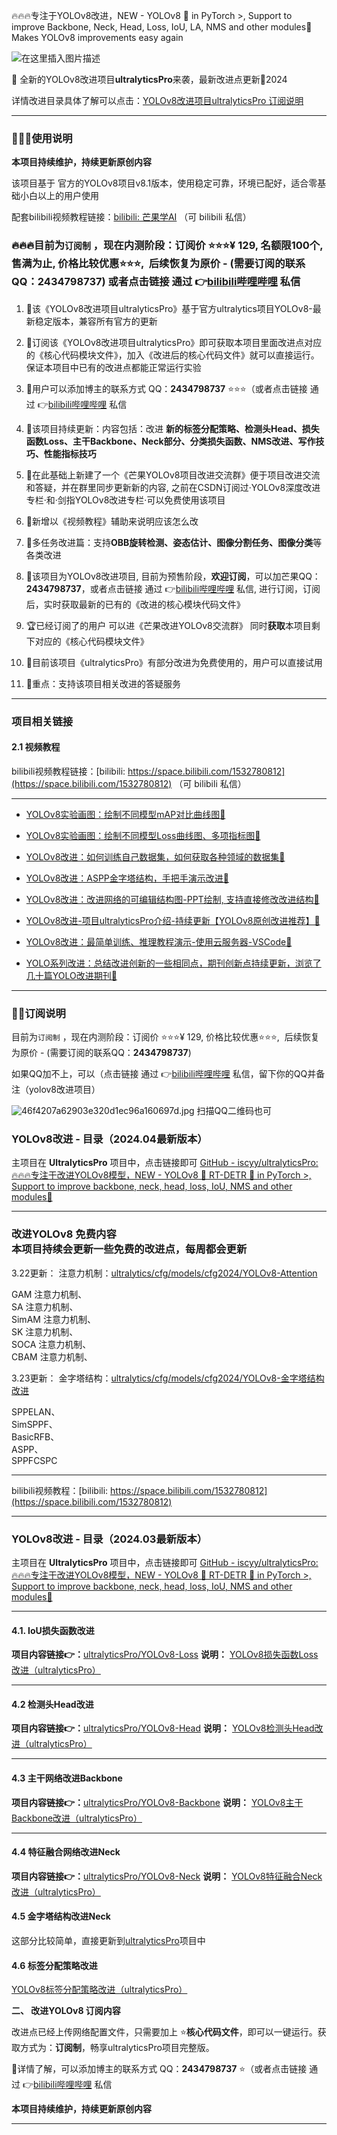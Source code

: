 🔥🔥🔥专注于YOLOv8改进，NEW - YOLOv8 🚀 in PyTorch >, Support to improve Backbone, Neck, Head, Loss, IoU, LA, NMS and other modules🚀 Makes YOLOv8 improvements easy again

![在这里插入图片描述](https://cdn.nlark.com/yuque/0/2024/png/42553146/1712844448072-5ff4bf72-3d2f-4053-a8c6-3378f751e0ab.png?x-oss-process=image%2Fformat%2Cwebp)

🌟 全新的YOLOv8改进项目**ultralyticsPro**来袭，最新改进点更新🚀2024

详情改进目录具体了解可以点击：[YOLOv8改进项目ultralyticsPro 订阅说明](https://www.yuque.com/mangguoai-oaad7/ultralyticspro/yolov8)

---

### 🚀🚀🚀使用说明

**本项目持续维护，持续更新原创内容**

该项目基于 官方的YOLOv8项目v8.1版本，使用稳定可靠，环境已配好，适合零基础小白以上的用户使用

配套bilibili视频教程链接：[bilibili: 芒果学AI](https://space.bilibili.com/1532780812) （可 bilibili 私信）

### 🔥🔥🔥目前为`订阅制` ，现在内测阶段：订阅价 ⭐⭐⭐¥ 129, 名额限100个, 售满为止, 价格比较优惠⭐⭐⭐,  后续恢复为原价 - (需要订阅的联系QQ：**2434798737**) 或者点击链接 通过 👉[bilibili哔哩哔哩](https://space.bilibili.com/1532780812) 私信

1.  🍈该《YOLOv8改进项目ultralyticsPro》基于官方ultralytics项目YOLOv8-最新稳定版本，兼容所有官方的更新
 
2.  🍉订阅该《YOLOv8改进项目ultralyticsPro》即可获取本项目里面改进点对应的《核心代码模块文件》，加入《改进后的核心代码文件》就可以直接运行。保证本项目中已有的改进点都能正常运行实验 
3.  🏅️用户可以添加博主的联系方式 QQ：**2434798737** ⭐⭐⭐（或者点击链接 通过 👉[bilibili哔哩哔哩](https://space.bilibili.com/1532780812) 私信 
4.  🚀该项目持续更新：内容包括：改进 **新的标签分配策略、检测头Head、损失函数Loss、主干Backbone、Neck部分、分类损失函数、NMS改进、写作技巧、性能指标技巧** 
5.  🍌在此基础上新建了一个《芒果YOLOv8项目改进交流群》便于项目改进交流和答疑，并在群里同步更新新的内容, 之前在CSDN订阅过·YOLOv8深度改进专栏·和·剑指YOLOv8改进专栏·可以免费使用该项目  
6.  🌰新增以《视频教程》辅助来说明应该怎么改 
7.  🌟多任务改进篇：支持**OBB旋转检测、姿态估计、图像分割任务、图像分类**等各类改进 
8.  🎈该项目为YOLOv8改进项目, 目前为预售阶段，**欢迎订阅**，可以加芒果QQ：**2434798737**，或者点击链接 通过 👉[bilibili哔哩哔哩](https://space.bilibili.com/1532780812) 私信, 进行订阅，订阅后，实时获取最新的已有的《改进的核心模块代码文件》 
9.  🏆已经订阅了的用户 可以进《芒果改进YOLOv8交流群》 同时**获取**本项目剩下对应的《核心代码模块文件》 
10.  🥭目前该项目《ultralyticsPro》有部分改进为免费使用的，用户可以直接试用
11.  🍊重点：支持该项目相关改进的答疑服务

---

### 项目相关链接
#### 2.1 视频教程

bilibili视频教程链接：[bilibili: https://space.bilibili.com/1532780812](https://space.bilibili.com/1532780812) （可 bilibili 私信）

---

- [YOLOv8实验画图：绘制不同模型mAP对比曲线图🎈](https://www.bilibili.com/video/BV1nm41127iZ)

- [YOLOv8实验画图：绘制不同模型Loss曲线图、多项指标图🎈](https://www.bilibili.com/video/BV1Kz42167qk)

- [YOLOv8改进：如何训练自己数据集，如何获取各种领域的数据集🎈](https://www.bilibili.com/video/BV1LF4m1P7EL)

- [YOLOv8改进：ASPP金字塔结构，手把手演示改进🎈](https://www.bilibili.com/video/BV1nE421T742)

- [YOLOv8改进：改进网络的可编辑结构图-PPT绘制, 支持直接修改改进结构🎈](https://www.bilibili.com/video/BV1bm411B7Vk)

- [YOLOv8改进-项目ultralyticsPro介绍-持续更新【YOLOv8原创改进推荐】🎈](https://www.bilibili.com/video/BV1Lt421J7Gc)

- [YOLOv8改进：最简单训练、推理教程演示-使用云服务器-VSCode🎈](https://www.bilibili.com/video/BV1Nm41167i4)

- [YOLO系列改进：总结改进创新的一些相同点，期刊创新点持续更新，浏览了几十篇YOLO改进期刊🎈](https://www.bilibili.com/video/BV1aH4y1J7ig)

---

### 🏅️🏅️订阅说明
目前为`订阅制` ，现在内测阶段：订阅价 ⭐⭐⭐¥ 129, 价格比较优惠⭐⭐⭐,  后续恢复为原价 - (需要订阅的联系QQ：**2434798737**)

如果QQ加不上，可以（点击链接 通过 👉[bilibili哔哩哔哩](https://space.bilibili.com/1532780812) 私信，留下你的QQ并备注（yolov8改进项目）

![46f4207a62903e320d1ec96a160697d.jpg](https://cdn.nlark.com/yuque/0/2024/jpeg/42553146/1711106875724-81fbf441-e6b2-4a67-b98d-76ac81c19909.jpeg?x-oss-process=image%2Fwatermark%2Ctype_d3F5LW1pY3JvaGVp%2Csize_24%2Ctext_dWx0cmFseXRpY3NQcm8%3D%2Ccolor_FFFFFF%2Cshadow_50%2Ct_80%2Cg_se%2Cx_10%2Cy_10%2Fformat%2Cwebp)
扫描QQ二维码也可
### YOLOv8改进 - 目录（2024.04最新版本）

主项目在 **UltralyticsPro** 项目中，点击链接即可
[GitHub - iscyy/ultralyticsPro: 🔥🔥🔥专注于改进YOLOv8模型，NEW - YOLOv8 🚀 RT-DETR 🥇 in PyTorch >, Support to improve backbone, neck, head, loss, IoU, NMS and other modules🚀](https://github.com/iscyy/ultralyticsPro)

---


### 改进YOLOv8 免费内容<br />本项目持续会更新一些免费的改进点，每周都会更新<br />

3.22更新：
注意力机制：[ultralytics/cfg/models/cfg2024/YOLOv8-Attention](https://github.com/iscyy/ultralyticsPro/tree/main/ultralytics/cfg/models/cfg2024/YOLOv8-Attention)  

GAM 注意力机制、  
SA 注意力机制、  
SimAM 注意力机制、  
SK 注意力机制、  
SOCA 注意力机制、  
CBAM 注意力机制、  

3.23更新：
金字塔结构：[ultralytics/cfg/models/cfg2024/YOLOv8-金字塔结构改进](https://github.com/iscyy/ultralyticsPro/blob/main/ultralytics/cfg/models/cfg2024/YOLOv8-%E9%87%91%E5%AD%97%E5%A1%94%E7%BB%93%E6%9E%84%E6%94%B9%E8%BF%9B/YOLOv8-ASPP.yaml)  

SPPELAN、  
SimSPPF、  
BasicRFB、  
ASPP、  
SPPFCSPC  

-------

bilibili视频教程：[bilibili: https://space.bilibili.com/1532780812](https://space.bilibili.com/1532780812)

-------------------------------

### YOLOv8改进 - 目录（2024.03最新版本）

主项目在 **UltralyticsPro** 项目中，点击链接即可
[GitHub - iscyy/ultralyticsPro: 🔥🔥🔥专注于改进YOLOv8模型，NEW - YOLOv8 🚀 RT-DETR 🥇 in PyTorch >, Support to improve backbone, neck, head, loss, IoU, NMS and other modules🚀](https://github.com/iscyy/ultralyticsPro)

---

#### 4.1. IoU损失函数改进
**项目内容链接👉：**[ultralyticsPro/YOLOv8-Loss](https://github.com/iscyy/ultralyticsPro/tree/main/ultralytics/cfg/models/cfg2024/YOLOv8-Loss)
**说明：**
[YOLOv8损失函数Loss改进（ultralyticsPro）](https://www.yuque.com/mangguoai-oaad7/gyvqf9/epr1fhzuultgwd6d?view=doc_embed)

---

#### 4.2 检测头Head改进
**项目内容链接👉：**[ultralyticsPro/YOLOv8-Head](https://github.com/iscyy/ultralyticsPro/tree/main/ultralytics/cfg/models/cfg2024/YOLOv8-Head)
**说明：**
[YOLOv8检测头Head改进（ultralyticsPro）](https://www.yuque.com/mangguoai-oaad7/gyvqf9/nbimnvc2eshm36wa?view=doc_embed)

---

#### 4.3 主干网络改进Backbone
**项目内容链接👉：**[ultralyticsPro/YOLOv8-Backbone](https://github.com/iscyy/ultralyticsPro/tree/main/ultralytics/cfg/models/cfg2024/YOLOv8-Backbone)
**说明：**
[YOLOv8主干Backbone改进（ultralyticsPro）](https://www.yuque.com/mangguoai-oaad7/gyvqf9/dfkisg9x477kltf4?view=doc_embed)

---

#### 4.4 特征融合网络改进Neck
**项目内容链接👉：**[ultralyticsPro/YOLOv8-Neck](https://github.com/iscyy/ultralyticsPro/tree/main/ultralytics/cfg/models/cfg2024/YOLOv8-Neck)
**说明：**
[YOLOv8特征融合Neck改进（ultralyticsPro）](https://www.yuque.com/mangguoai-oaad7/gyvqf9/bwikh0og6eam5ikv?view=doc_embed)
#### 4.5 金字塔结构改进Neck
这部分比较简单，直接更新到[ultralyticsPro](https://github.com/iscyy/ultralyticsPro/tree/main)项目中

#### 4.6 标签分配策略改进
[YOLOv8标签分配策略改进（ultralyticsPro）](https://www.yuque.com/mangguoai-oaad7/ultralyticspro/usfhla4nzu1pio6z)

**二、 改进YOLOv8 订阅内容**<br />

改进点已经上传网络配置文件，只需要加上 ⭐**核心代码文件**，即可以一键运行。获取方式为：**订阅制**，畅享ultralyticsPro项目完整版。

🏅️详情了解，可以添加博主的联系方式 QQ：**2434798737** ⭐（或者点击链接 通过 👉[bilibili哔哩哔哩](https://space.bilibili.com/1532780812) 私信

**本项目持续维护，持续更新原创内容**

---
